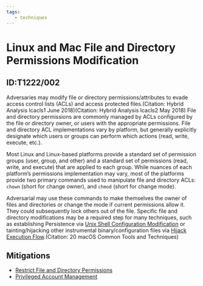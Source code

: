 ```yaml
---
tags:
   - techniques
---
```

# Linux and Mac File and Directory Permissions Modification
## ID:T1222/002
Adversaries may modify file or directory permissions/attributes to evade access control lists (ACLs) and access protected files.(Citation: Hybrid Analysis Icacls1 June 2018)(Citation: Hybrid Analysis Icacls2 May 2018) File and directory permissions are commonly managed by ACLs configured by the file or directory owner, or users with the appropriate permissions. File and directory ACL implementations vary by platform, but generally explicitly designate which users or groups can perform which actions (read, write, execute, etc.).

Most Linux and Linux-based platforms provide a standard set of permission groups (user, group, and other) and a standard set of permissions (read, write, and execute) that are applied to each group. While nuances of each platform’s permissions implementation may vary, most of the platforms provide two primary commands used to manipulate file and directory ACLs: <code>chown</code> (short for change owner), and <code>chmod</code> (short for change mode).

Adversarial may use these commands to make themselves the owner of files and directories or change the mode if current permissions allow it. They could subsequently lock others out of the file. Specific file and directory modifications may be a required step for many techniques, such as establishing Persistence via [Unix Shell Configuration Modification](/mitre/techniques/T1546/004) or tainting/hijacking other instrumental binary/configuration files via [Hijack Execution Flow](/mitre/techniques/T1574).(Citation: 20 macOS Common Tools and Techniques) 
## Mitigations
* [Restrict File and Directory Permissions](mitigations/M1022)
* [Privileged Account Management](mitigations/M1026)
